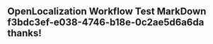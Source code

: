 <properties
ms.topic="hero-topic"
ms.test1="hero-topic"
ms.test2="test"/>


## OpenLocalization Workflow Test MarkDown f3bdc3ef-e038-4746-b18e-0c2ae5d6a6da thanks!



<!--HONumber=Aug16_HO5-->


